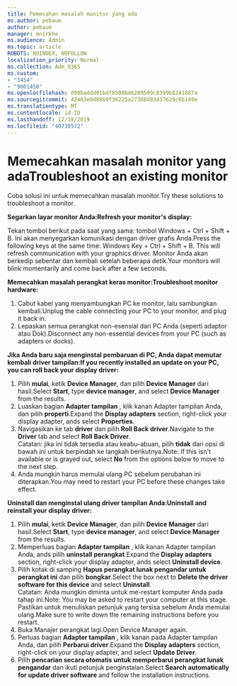 ```yaml
---
title: Pemecahan masalah monitor yang ada
ms.author: pebaum
author: pebaum
manager: mnirkhe
ms.audience: Admin
ms.topic: article
ROBOTS: NOINDEX, NOFOLLOW
localization_priority: Normal
ms.collection: Adm_O365
ms.custom:
- "3454"
- "9001450"
ms.openlocfilehash: d90baddd01bdf8508bd6289509c8399b8241887a
ms.sourcegitcommit: 42463e8d8869f36225a27388d83d37629c6b149e
ms.translationtype: MT
ms.contentlocale: id-ID
ms.lasthandoff: 12/18/2019
ms.locfileid: "40738572"
---
```

# <a name="troubleshoot-an-existing-monitor"></a><span data-ttu-id="d5caf-102">Memecahkan masalah monitor yang ada</span><span class="sxs-lookup"><span data-stu-id="d5caf-102">Troubleshoot an existing monitor</span></span>

<span data-ttu-id="d5caf-103">Coba solusi ini untuk memecahkan masalah monitor.</span><span class="sxs-lookup"><span data-stu-id="d5caf-103">Try these solutions to troubleshoot a monitor.</span></span> 

<span data-ttu-id="d5caf-104">**Segarkan layar monitor Anda:**</span><span class="sxs-lookup"><span data-stu-id="d5caf-104">**Refresh your monitor's display:**</span></span>

<span data-ttu-id="d5caf-105">Tekan tombol berikut pada saat yang sama: tombol Windows + Ctrl + Shift + B. Ini akan menyegarkan komunikasi dengan driver grafis Anda.</span><span class="sxs-lookup"><span data-stu-id="d5caf-105">Press the following keys at the same time: Windows Key  + Ctrl + Shift + B. This will refresh communication with your graphics driver.</span></span> <span data-ttu-id="d5caf-106">Monitor Anda akan berkedip sebentar dan kembali setelah beberapa detik.</span><span class="sxs-lookup"><span data-stu-id="d5caf-106">Your monitors will blink momentarily and come back after a few seconds.</span></span>

<span data-ttu-id="d5caf-107">**Memecahkan masalah perangkat keras monitor:**</span><span class="sxs-lookup"><span data-stu-id="d5caf-107">**Troubleshoot monitor hardware:**</span></span>

1. <span data-ttu-id="d5caf-108">Cabut kabel yang menyambungkan PC ke monitor, lalu sambungkan kembali.</span><span class="sxs-lookup"><span data-stu-id="d5caf-108">Unplug the cable connecting your PC to your monitor, and plug it back in.</span></span>
2. <span data-ttu-id="d5caf-109">Lepaskan semua perangkat non-esensial dari PC Anda (seperti adaptor atau Dok).</span><span class="sxs-lookup"><span data-stu-id="d5caf-109">Disconnect any non-essential devices from your PC (such as adapters or docks).</span></span>

<span data-ttu-id="d5caf-110">**Jika Anda baru saja menginstal pembaruan di PC, Anda dapat memutar kembali driver tampilan:**</span><span class="sxs-lookup"><span data-stu-id="d5caf-110">**If you recently installed an update on your PC, you can roll back your display driver:**</span></span>

1. <span data-ttu-id="d5caf-111">Pilih **mulai**, ketik **Device Manager**, dan pilih **Device Manager** dari hasil.</span><span class="sxs-lookup"><span data-stu-id="d5caf-111">Select **Start**, type **device manager**, and select **Device Manager** from the results.</span></span>
2. <span data-ttu-id="d5caf-112">Luaskan bagian **Adapter tampilan** , klik kanan Adapter tampilan Anda, dan pilih **properti**.</span><span class="sxs-lookup"><span data-stu-id="d5caf-112">Expand the **Display adapters** section, right-click your display adapter, ands select **Properties**.</span></span>
3. <span data-ttu-id="d5caf-113">Navigasikan ke tab **driver** dan pilih **Roll Back driver**.</span><span class="sxs-lookup"><span data-stu-id="d5caf-113">Navigate to the **Driver** tab and select **Roll Back Driver**.</span></span> <br>
<span data-ttu-id="d5caf-114">Catatan: jika ini tidak tersedia atau keabu-abuan, pilih **tidak** dari opsi di bawah ini untuk berpindah ke langkah berikutnya.</span><span class="sxs-lookup"><span data-stu-id="d5caf-114">Note: If this isn't available or is grayed out, select **No** from the options below to move to the next step.</span></span>
4. <span data-ttu-id="d5caf-115">Anda mungkin harus memulai ulang PC sebelum perubahan ini diterapkan.</span><span class="sxs-lookup"><span data-stu-id="d5caf-115">You may need to restart your PC before these changes take effect.</span></span>

<span data-ttu-id="d5caf-116">**Uninstall dan menginstal ulang driver tampilan Anda:**</span><span class="sxs-lookup"><span data-stu-id="d5caf-116">**Uninstall and reinstall your display driver:**</span></span>

1. <span data-ttu-id="d5caf-117">Pilih **mulai**, ketik **Device Manager**, dan pilih **Device Manager** dari hasil.</span><span class="sxs-lookup"><span data-stu-id="d5caf-117">Select **Start**, type **device manager**, and select **Device Manager** from the results.</span></span>
2. <span data-ttu-id="d5caf-118">Memperluas bagian **Adapter tampilan** , klik kanan Adapter tampilan Anda, ands pilih **uninstall perangkat**.</span><span class="sxs-lookup"><span data-stu-id="d5caf-118">Expand the **Display adapters** section, right-click your display adapter, ands select **Uninstall device**.</span></span> 
3. <span data-ttu-id="d5caf-119">Pilih kotak di samping **Hapus perangkat lunak pengandar untuk perangkat ini** dan pilih **bongkar**.</span><span class="sxs-lookup"><span data-stu-id="d5caf-119">Select the box next to **Delete the driver software for this device** and select **Uninstall**.</span></span><br>
<span data-ttu-id="d5caf-120">Catatan: Anda mungkin diminta untuk me-restart komputer Anda pada tahap ini.</span><span class="sxs-lookup"><span data-stu-id="d5caf-120">Note: You may be asked to restart your computer at this stage.</span></span> <span data-ttu-id="d5caf-121">Pastikan untuk menuliskan petunjuk yang tersisa sebelum Anda memulai ulang.</span><span class="sxs-lookup"><span data-stu-id="d5caf-121">Make sure to write down the remaining instructions before you restart.</span></span>
4. <span data-ttu-id="d5caf-122">Buka Manajer perangkat lagi.</span><span class="sxs-lookup"><span data-stu-id="d5caf-122">Open Device Manager again.</span></span>
5. <span data-ttu-id="d5caf-123">Perluas bagian **Adapter tampilan** , klik kanan pada Adapter tampilan Anda, dan pilih **Perbarui driver**.</span><span class="sxs-lookup"><span data-stu-id="d5caf-123">Expand the **Display adapters** section, right-click on your display adapter, and select **Update Driver**.</span></span>
6. <span data-ttu-id="d5caf-124">Pilih **pencarian secara otomatis untuk memperbarui perangkat lunak pengandar** dan ikuti petunjuk penginstalan.</span><span class="sxs-lookup"><span data-stu-id="d5caf-124">Select **Search automatically for update driver software** and follow the installation instructions.</span></span>